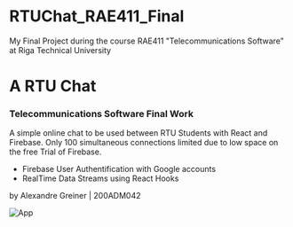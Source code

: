 # RTUChat_RAE411_Final

My Final Project during the course RAE411 "Telecommunications Software" at Riga Technical University 

# A RTU Chat
### Telecommunications Software Final Work

A simple online chat to be used between RTU Students with React and Firebase. 
Only 100 simultaneous connections limited due to low space on the free Trial of Firebase.

- Firebase User Authentification with Google accounts
- RealTime Data Streams using React Hooks



by Alexandre Greiner | 200ADM042


![App](https://user-images.githubusercontent.com/62612245/105652801-7bdde600-5eba-11eb-8f2e-32a515a027e6.JPG)
